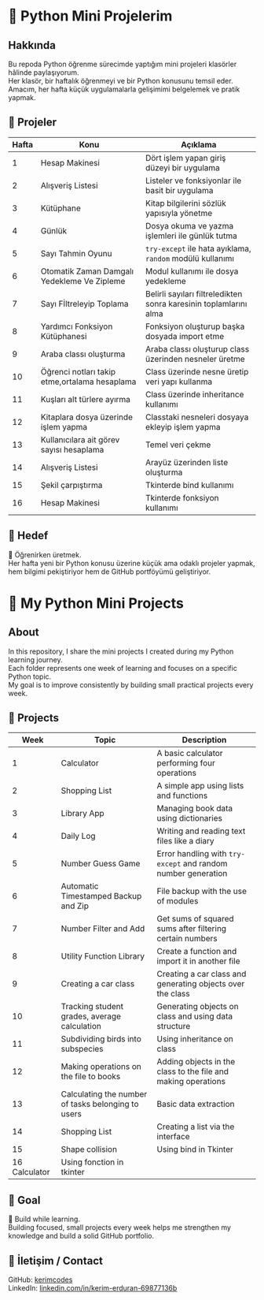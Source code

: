 # 🐍 Python Mini Projelerim

## Hakkında  
Bu repoda Python öğrenme sürecimde yaptığım mini projeleri klasörler hâlinde paylaşıyorum.  
Her klasör, bir haftalık öğrenmeyi ve bir Python konusunu temsil eder.  
Amacım, her hafta küçük uygulamalarla gelişimimi belgelemek ve pratik yapmak.

## 📁 Projeler

| Hafta | Konu | Açıklama |
|-------|------|----------|
| 1 | Hesap Makinesi | Dört işlem yapan giriş düzeyi bir uygulama |
| 2 | Alışveriş Listesi | Listeler ve fonksiyonlar ile basit bir uygulama |
| 3 | Kütüphane | Kitap bilgilerini sözlük yapısıyla yönetme |
| 4 | Günlük | Dosya okuma ve yazma işlemleri ile günlük tutma |
| 5 | Sayı Tahmin Oyunu | `try-except` ile hata ayıklama, `random` modülü kullanımı |
| 6 | Otomatik Zaman Damgalı Yedekleme Ve Zipleme | Modul kullanımı ile dosya yedekleme |
| 7 | Sayı Fİltreleyip Toplama | Belirli sayıları filtreledikten sonra karesinin toplamlarını alma |
| 8 | Yardımcı Fonksiyon Kütüphanesi | Fonksiyon oluşturup başka dosyada import etme |
| 9 | Araba classı oluşturma | Araba classı oluşturup class üzerinden nesneler üretme |
|10 | Öğrenci notları takip etme,ortalama hesaplama | Class üzerinde nesne üretip veri yapı kullanma |  
|11 | Kuşları alt türlere ayırma | Class üzerinde inheritance kullanımı |
|12 | Kitaplara dosya üzerinde işlem yapma | Classtaki nesneleri dosyaya ekleyip işlem yapma |
|13 | Kullanıcılara ait görev sayısı hesaplama | Temel veri çekme | 
|14 | Alışveriş Listesi | Arayüz üzerinden liste oluşturma |
|15 | Şekil çarpıştırma | Tkinterde bind kullanımı |
|16 | Hesap Makinesi | Tkinterde fonksiyon kullanımı |

## 🎯 Hedef

🧠 Öğrenirken üretmek.  
Her hafta yeni bir Python konusu üzerine küçük ama odaklı projeler yapmak, hem bilgimi pekiştiriyor hem de GitHub portföyümü geliştiriyor.

# 🐍 My Python Mini Projects

## About  
In this repository, I share the mini projects I created during my Python learning journey.  
Each folder represents one week of learning and focuses on a specific Python topic.  
My goal is to improve consistently by building small practical projects every week.

## 📁 Projects

| Week | Topic | Description |
|------|-------|-------------|
| 1 | Calculator | A basic calculator performing four operations |
| 2 | Shopping List | A simple app using lists and functions |
| 3 | Library App | Managing book data using dictionaries |
| 4 | Daily Log | Writing and reading text files like a diary |
| 5 | Number Guess Game | Error handling with `try-except` and random number generation |
| 6 | Automatic Timestamped Backup and Zip | File backup with the use of modules |
| 7 | Number Filter and Add | Get sums of squared sums after filtering certain numbers |
| 8 | Utility Function Library | Create a function and import it in another file |
| 9 | Creating a car class | Creating a car class and generating objects over the class |
| 10| Tracking student grades, average calculation | Generating objects on class and using data structure |
|11 | Subdividing birds into subspecies | Using inheritance on class |
|12 | Making operations on the file to books | Adding objects in the class to the file and making operations |
|13 | Calculating the number of tasks belonging to users | Basic data extraction |
|14 | Shopping List | Creating a list via the interface |
|15 | Shape collision | Using bind in Tkinter |
|16  Calculator | Using fonction in tkinter |

## 🎯 Goal

🧠 Build while learning.  
Building focused, small projects every week helps me strengthen my knowledge and build a solid GitHub portfolio.

## 🔗 İletişim / Contact

GitHub: [kerimcodes](https://github.com/kerimcodes)  
LinkedIn: [linkedin.com/in/kerim-erduran-69877136b](https://www.linkedin.com/in/kerim-erduran-69877136b/)



